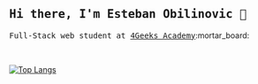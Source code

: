 <h2><samp> Hi there, I'm Esteban Obilinovic 👋 </samp></h2>

<p><samp>Full-Stack web student at <a href="https://4geeksacademy.com/">4Geeks Academy</a></samp>:mortar_board:</p>
<br/>

[![Top Langs](https://github-readme-stats.vercel.app/api/top-langs/?username=estebanovic&theme=jolly)](https://github.com/anuraghazra/github-readme-stats)
